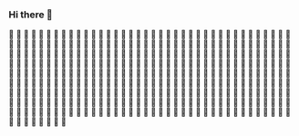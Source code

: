 ### Hi there 👋

<!--
**121rh/121rh** is a ✨ _special_ ✨ repository because its `README.md` (this file) appears on your GitHub profile.

Here are some ideas to get you started:

- 🔭 I’m currently working on ...
- 🌱 I’m currently learning ...
- 👯 I’m looking to collaborate on ...
- 🤔 I’m looking for help with ...
- 💬 Ask me about ...
- 📫 How to reach me: ...
- 😄 Pronouns: ...
- ⚡ Fun fact: ...

GitHub Star
<a href="https://github.com/121rh"><img align="center" src="https://github-readme-stats.vercel.app/api?username=121rh&show_icons=true&include_all_commits=true&theme=vue&hide_border=true" alt="FYA's github stats" /></a> 
-->

🦄 🦄 🦄 🦄 🦄 💙 🏴 🏴 🏴 💙 🦄 💙 💙 💙 💙 💙 🏴 💙 💙 🦄 🦄 🦄 💭 💭 💭 
🦄 🦄 🦄 🦄 🦄 💙 🏴 🏴 🏴 💙 🦄 💙 💙 💙 💙 💙 🏴 💙 🦄 💭 💭 💭 💭 💭 💭 
🦄 🦄 🦄 💭 💭 💙 🏴 🏴 🏴 💙 🦄 💙 💙 💙 💙 💙 💙 🐝 💭 💭 🦄 🦄 💭 💭 💭
🦄 🦄 🦄 💭 💭 🦄 💙 💙 💙 🦄 🦄 💙 💙 💙 💙 💙 💙 🐝 💭 🦄 🏴 🦄 💭 💭 💭 
🦄 🦄 🦄 💭 💭 💭 💙 💙 💭 💭 🦄 💙 💙 💙 🏴 🏴 🏴 🐝 💭 🐝 🐝 💭 💭 💭 💭
🦄 🦄 🦄 🦄 💭 💭 💭 💭 💭 💭 🦄 💙 💙 🏴 💙 🏴 💙 🐝 💭 🦄 💭 💭 💭 💭 💭
🦄 🦄 🦄 🦄 💭 💭 💭 💭 💭 💭 💭 🦄 💙 💙 🏴 🏴 💙 🏴 🐝 💭 💭 💭 💭 💭 💭
🦄 🦄 🦄 💭 💭 💭 💭 💭 💭 💭 💭 🦄 💙 🐝 🐝 🐝 💙 🐝 🐝 💭 💭 💭 💭 💭 💭
🦄 🦄 💭 💭 💭 💭 💭 💭 💭 💭 💭 💭 🦄 🐝 🐝 🐝 🐝 🐝 🦄 💭 💭 💭 💭 💭 💭
🦄 💭 💭 💭 💭 💭 💭 💭 💭 💭 💭 💭 🦄 🐝 🐝 🦄 🦄 💭 💭 💭 💭 💭 💭 💭 💭
💭 💭 💭 💭 💭 💭 💭 💭 💭 💭 💭 💭 💙 🦄 🦄 💭 💭 💭 💭 💭 💭 💭 💭 💭 💭
🦄 🦄 💭 💭 💭 💭 💭 💭 💭 💭 💭 💭 🦄 🦄 💭 💭 💭 💭 💭 💭 💭 💭 💭 💭 💭
🦄 💭 💭 💭 💭 💭 💭 💭 💭 💭 💭 💭 💭 🦄 💭 💭 💭 💭 💭 💭 💭 💭 💭 💭 💭
🦄 💭 💭 💭 💭 💭 💭 💭 💭 💭 💭 💭 💭 🦄 💭 💭 💭 💭 💭 💭 💭 💭 💭 💭 💭

